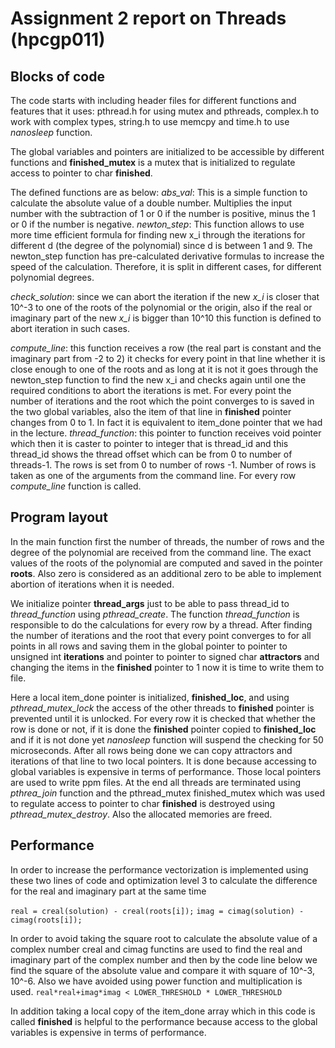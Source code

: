 # Assignment 2 report on Threads (hpcgp011)

## Blocks of code
The code starts with including header files for different functions and features that it uses: 
pthread.h for using mutex and pthreads, complex.h to work with complex types, string.h to use memcpy and time.h to use *nanosleep* function.

The global variables and pointers are initialized to be accessible by different functions and **finished_mutex** is a mutex that is initialized to regulate access to pointer to char **finished**.


The defined functions are as below:
*abs_val*: This is a simple function to calculate the absolute value of a double number. Multiplies the input number with the subtraction of 1 or 0 if the number is positive, minus the 1 or 0 if the number is negative.
*newton_step*:  This function allows to use more time efficient formula for finding new x_i through the iterations for different d (the degree of the polynomial) since d is between 1 and 9. The newton_step function has pre-calculated 
derivative formulas to increase the speed of the calculation. Therefore, it is split in different cases, for different 
polynomial degrees.

*check_solution*: since we can abort the iteration if  the new *x_i* is closer that 10^-3 to one of the roots of the polynomial or the origin, also if  the real or imaginary part of the new *x_i* is bigger than 10^10 this function is defined to abort iteration in such cases.

*compute_line*: this function receives a row (the real part is constant and the imaginary part from -2 to 2) it checks for every point in that line whether it is close enough to one of the roots and as long at it is not it goes through the newton_step function to find the new x_i and checks again until one the required conditions to abort the iterations is met. For every point the number of iterations and the root which the point converges to is saved in the two global variables, also the item of that line in **finished** pointer changes from 0 to 1. In fact it is equivalent to item_done pointer that we had in the lecture.
*thread_function*: this pointer to function receives void pointer which then it is caster to pointer to integer that is thread_id and this thread_id shows the thread offset which can be from 0 to number of threads-1.  The rows is set from 0 to number of rows -1. Number of rows is taken as one of the arguments from the command line.  For every row *compute_line* function is called.

## Program layout
In the main function first the number of threads, the number of rows and the degree of the polynomial are received from the command line. The exact values of the roots of the polynomial are computed and saved in the pointer **roots**. Also zero is considered as an additional zero to be able to implement abortion of iterations when it is needed.

We initialize pointer **thread_args** just to be able to pass thread_id to *thread_function* using *pthread_create*. The function *thread_function* is responsible to do the calculations for every row by a thread. After finding the number of iterations and the root that every point converges to for all points in all rows and saving them in the global pointer to pointer to unsigned int **iterations** and pointer to pointer to signed char **attractors**	and changing the items in the **finished** pointer to 1 now it is time to write them to file.

Here a local item_done pointer is initialized, **finished_loc**, and using *pthread_mutex_lock* the access of the other threads to **finished** pointer is prevented until it is unlocked. For every row it is checked that whether the row is done or not, if it is done the **finished** pointer copied to **finished_loc** and if it is not done yet *nanosleep* function will suspend the checking for 50 microseconds. After all rows being done we can copy attractors and iterations of that line to two local pointers. It is done because accessing to global variables is expensive in terms of performance. Those local pointers are used to write ppm files. At the end all threads are terminated using *pthrea_join* function and the pthread_mutex finished_mutex which was used to regulate access to pointer to char **finished** is destroyed using *pthread_mutex_destroy*. Also the allocated memories are freed.

## Performance
In order to increase the performance vectorization is implemented using these two lines of code and optimization level 3 to calculate the difference for the real and imaginary part at the same time

`real = creal(solution) - creal(roots[i]);`
`imag = cimag(solution) - cimag(roots[i]);`

In order to avoid taking the square root to calculate the absolute value of a complex number creal and cimag functins are used to find the real and imaginary part of the complex number and then by the code line below we find the square of the absolute value and compare it with square of 10^-3, 10^-6. Also we have avoided using power function and multiplication is used.
`real*real+imag*imag < LOWER_THRESHOLD * LOWER_THRESHOLD`

In addition taking a local copy of the item_done array which in this code is called **finished** is helpful to the performance because access to the global variables is expensive in terms of performance. 
